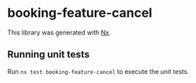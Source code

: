 # booking-feature-cancel

This library was generated with [Nx](https://nx.dev).

## Running unit tests

Run `nx test booking-feature-cancel` to execute the unit tests.

